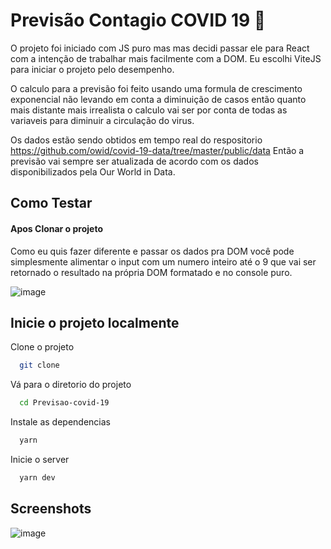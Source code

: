 
# Previsão Contagio COVID 19 🦠

O projeto foi iniciado com JS puro mas mas decidi passar ele para React com a intenção de trabalhar mais facilmente com a DOM.
Eu escolhi ViteJS para iniciar o projeto pelo desempenho.




O calculo para a previsão foi feito usando uma formula de crescimento exponencial não levando em conta a diminuição de casos então quanto mais distante mais irrealista o calculo vai ser por conta de todas as variaveis para diminuir a circulação do virus.

Os dados estão sendo obtidos em tempo real do respositorio https://github.com/owid/covid-19-data/tree/master/public/data
Então a previsão vai sempre ser atualizada de acordo com os dados disponibilizados pela Our World in Data.



## Como Testar

#### Apos Clonar o projeto

Como eu quis fazer diferente e passar os dados pra DOM você pode simplesmente alimentar o input com um numero inteiro até o 9 que vai ser retornado o resultado na própria DOM formatado e no console puro.

![image](https://user-images.githubusercontent.com/89563059/157409795-28fb4977-02f9-4023-ad26-7f854ddb9b22.png)





## Inicie o projeto localmente

Clone o projeto

```bash
  git clone 
```

Vá para o diretorio do projeto

```bash
  cd Previsao-covid-19
```

Instale as dependencias

```bash
  yarn
```

Inicie o server 

```bash
  yarn dev
```


## Screenshots

![image](https://user-images.githubusercontent.com/89563059/157409864-91243fcd-8f73-4bfc-92a3-d12b4aa382db.png)


